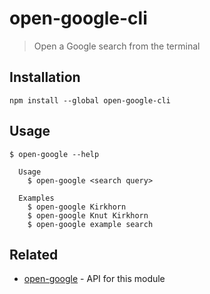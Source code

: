 # open-google-cli

> Open a Google search from the terminal

## Installation

```
npm install --global open-google-cli
```

## Usage

```
$ open-google --help

  Usage
    $ open-google <search query>

  Examples
    $ open-google Kirkhorn
    $ open-google Knut Kirkhorn
    $ open-google example search
```

## Related

- [open-google](https://github.com/knutkirkhorn/open-google) - API for this module
